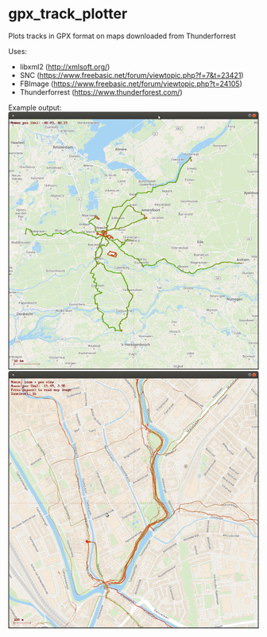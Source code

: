 # gpx_track_plotter
Plots tracks in GPX format on maps downloaded from Thunderforrest

Uses:
- libxml2 (http://xmlsoft.org/)
- SNC (https://www.freebasic.net/forum/viewtopic.php?f=7&t=23421)
- FBImage (https://www.freebasic.net/forum/viewtopic.php?t=24105)
- Thunderforrest (https://www.thunderforest.com/)

Example output:
![Example output](Screenshot_2021-08-17.png)
![Example output](Screenshot_2021-08-22.png)
